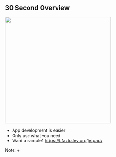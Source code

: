 ## 30 Second Overview

<img src="img/jetpack-hero.svg" height="350" />

+ App development is easier
+ Only use what you need
+ Want a sample? https://l.faziodev.org/jetpack

Note:
+